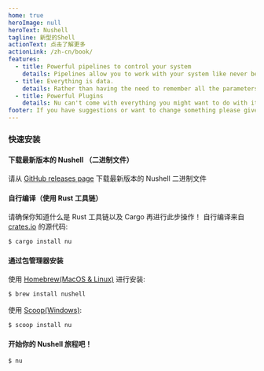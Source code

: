 ```yaml
---
home: true
heroImage: null
heroText: Nushell
tagline: 新型的Shell
actionText: 点击了解更多
actionLink: /zh-cn/book/
features:
  - title: Powerful pipelines to control your system
    details: Pipelines allow you to work with your system like never before. You are in control of the system, ready for your next command.
  - title: Everything is data.
    details: Rather than having the need to remember all the parameters to all the commands, we can just use the same, regardless of where it came from.
  - title: Powerful Plugins
    details: Nu can't come with everything you might want to do with it, so you can extend using its powerful plugin system.
footer: If you have suggestions or want to change something please give us feedback
---
```


### 快速安装

#### 下载最新版本的 Nushell （二进制文件）

请从 [GitHub releases page](https://github.com/nushell/nushell/releases) 下载最新版本的 Nushell 二进制文件

#### 自行编译（使用 Rust 工具链）

请确保你知道什么是 Rust 工具链以及 Cargo 再进行此步操作！
自行编译来自 [crates.io](https://crates.io) 的源代码:

```sh
$ cargo install nu
```

#### 通过包管理器安装

使用 [Homebrew(MacOS & Linux)](https://brew.sh/) 进行安装:

```sh
$ brew install nushell
```

使用 [Scoop(Windows)](https://scoop.sh):

```powershell
$ scoop install nu
```

#### 开始你的 Nushell 旅程吧！

```
$ nu
```
